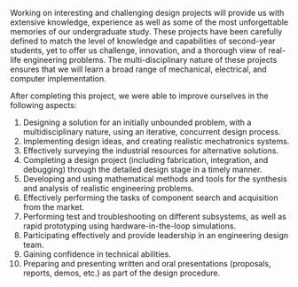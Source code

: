 Working on interesting and challenging design projects will provide us with extensive knowledge, experience as well as some of the most unforgettable memories of our undergraduate study. These projects have been carefully defined to match the level of knowledge and capabilities of second-year students, yet to offer us challenge, innovation, and a thorough view of real-life engineering problems. The multi-disciplinary nature of these projects ensures that we will learn a broad range of mechanical, electrical, and computer implementation.

After completing this project, we were able to improve ourselves in the following aspects:
1. Designing a solution for an initially unbounded problem, with a multidisciplinary nature, using an iterative, concurrent design process.
2. Implementing design ideas, and creating realistic mechatronics systems.
3. Effectively surveying the industrial resources for alternative solutions.
4. Completing a design project (including fabrication, integration, and debugging) through the detailed design stage in a timely manner.
5. Developing and using mathematical methods and tools for the synthesis and analysis of realistic engineering problems.
6. Effectively performing the tasks of component search and acquisition from the market.
7. Performing test and troubleshooting on different subsystems, as well as rapid prototyping using hardware-in-the-loop simulations.
8. Participating effectively and provide leadership in an engineering design team.
9. Gaining confidence in technical abilities.
10. Preparing and presenting written and oral presentations (proposals, reports, demos, etc.) as part of the design procedure.
